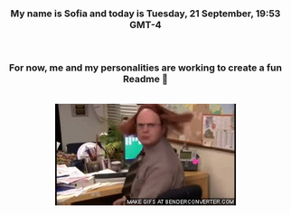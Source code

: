 


<div align="center">
<h3 >My name is Sofia and today is Tuesday, 21 September, 19:53 GMT-4</h3><br>
<h3 >For now, me and my personalities are working to create a fun Readme 👋
</h3><br>
<img src='img/dwight.gif' alt='working...'/>
</div>
